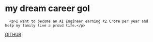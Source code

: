  <!DOCTYPE html>
<html lang="en">
<head>
    <meta charset="UTF-8">
    <meta name="viewport" content="width=device-width, initial-scale=1.0">
    <title> my carear gole </title>
     <link rel="stylesheet" href="style.css">


</head>
<body>
    <h1> my dream career gol </h1>

      <p>I want to become an AI Engineer earning ₹2 Crore per year and help my family live a proud life.</p>
<a href="https://github.com/pratik200623/web_devlopement">GITHUB</a>
    
</body>
</html>
